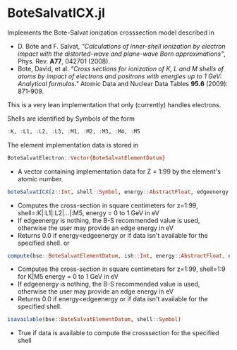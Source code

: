 # BoteSalvatICX.jl
Implements the Bote-Salvat ionization crosssection model described in

* D. Bote and F. Salvat, _"Calculations of inner-shell ionization by electron impact with the distorted-wave and plane-wave Born approximations"_, Phys. Rev. **A77**, 042701 (2008).
* Bote, David, et al. _"Cross sections for ionization of K, L and M shells of atoms by impact of electrons and positrons with energies up to 1 GeV: Analytical formulas."_ Atomic Data and Nuclear Data Tables **95.6** (2009): 871-909.

This is a very lean implementation that only (currently) handles electrons.

Shells are identified by Symbols of the form
```julia
:K, :L1, :L2, :L3, :M1, :M2, :M3, :M4, :M5
```

The element implementation data is stored in
```julia
BoteSalvatElectron::Vector{BoteSalvatElementDatum}
```
* A vector containing implementation data for Z = 1:99 by the element's atomic number.

```julia
boteSalvatICX(z::Int, shell::Symbol, energy::AbstractFloat, edgeenergy::Union{Float64,Nothing}=nothing)
```
* Computes the cross-section in square centimeters for z=1:99, shell=:K|:L1|:L2|...|:M5, energy = 0 to 1 GeV in eV
* If edgeenergy is nothing, the B-S recommended value is used, otherwise the user may provide an edge energy in eV
* Returns 0.0 if energy<edgeenergy or if data isn't available for the specified shell.
or
```julia
compute(bse::BoteSalvatElementDatum, ish::Int, energy::AbstractFloat, edgeenergy::Union{Float64,Nothing}=nothing)
```
* Computes the cross-section in square centimeters for z=1:99, shell=1:9 for K|M5 energy = 0 to 1 GeV in eV
* If edgeenergy is nothing, the B-S recommended value is used, otherwise the user may provide an edge energy in eV
* Returns 0.0 if energy<edgeenergy or if data isn't available for the specified shell.

```julia
isavailable(bse::BoteSalvatElementDatum, shell::Symbol)
```
* True if data is available to compute the crosssection for the specified shell
